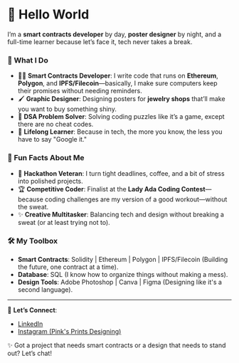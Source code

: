 # 👋 Hello World

I’m a **smart contracts developer** by day, **poster designer** by night, and a full-time learner because let’s face it, tech never takes a break.  

### 🚀 What I Do  
- 👩‍💻 **Smart Contracts Developer**: I write code that runs on **Ethereum**, **Polygon**, and **IPFS/Filecoin**—basically, I make sure computers keep their promises without needing reminders.  
- 🖌️ **Graphic Designer**: Designing posters for **jewelry shops** that’ll make you want to buy something shiny.  
- 🧠 **DSA Problem Solver**: Solving coding puzzles like it’s a game, except there are no cheat codes.  
- 🌱 **Lifelong Learner**: Because in tech, the more you know, the less you have to say "Google it."  

### 🌟 Fun Facts About Me  
- 🎯 **Hackathon Veteran**: I turn tight deadlines, coffee, and a bit of stress into polished projects.  
- 🏆 **Competitive Coder**: Finalist at the **Lady Ada Coding Contest**—because coding challenges are my version of a good workout—without the sweat.  
- ✨ **Creative Multitasker**: Balancing tech and design without breaking a sweat (or at least trying not to).  

### 🛠️ My Toolbox  
- **Smart Contracts**: Solidity | Ethereum | Polygon | IPFS/Filecoin (Building the future, one contract at a time).  
- **Database**: SQL (I know how to organize things without making a mess).  
- **Design Tools**: Adobe Photoshop | Canva | Figma (Designing like it's a second language).  

---

🔗 **Let’s Connect**:  
- [LinkedIn](https://www.linkedin.com/in/niomi-soni-0539a722a)  
- [Instagram (Pink's Prints Designing)](https://www.instagram.com/pinks.prints)  

✨ Got a project that needs smart contracts or a design that needs to stand out? Let’s chat!  
